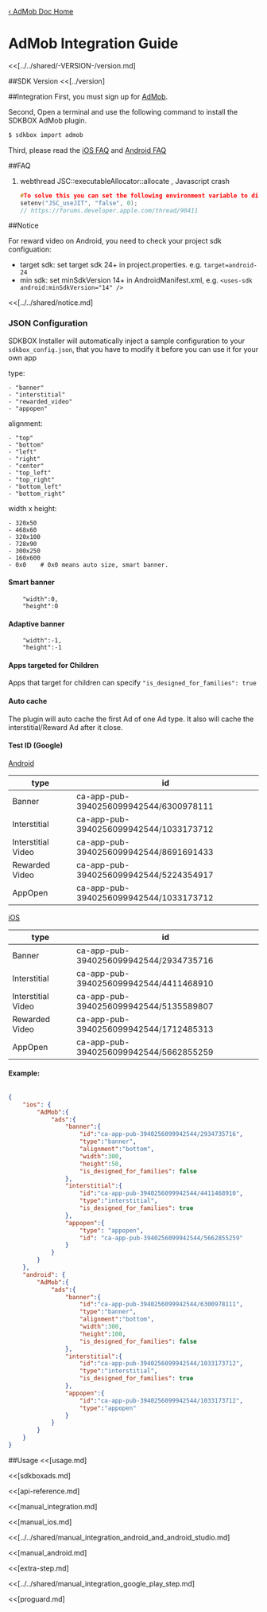 [&#8249; AdMob Doc Home](./)

<h1>AdMob Integration Guide</h1>
<<[../../shared/-VERSION-/version.md]

##SDK Version
<<[../version]

##Integration
First, you must sign up for [AdMob](https://www.google.com/admob/).

Second, Open a terminal and use the following command to install the SDKBOX AdMob plugin.
```bash
$ sdkbox import admob
```

Third, please read the [iOS FAQ](https://developers.google.com/admob/ios/quick-start#faq) and [Android FAQ](https://developers.google.com/admob/android/quick-start#faq)

##FAQ
1. webthread JSC::executableAllocator::allocate , Javascript crash

   ```c++
   #To solve this you can set the following environment variable to disable the buggy JIT in iOS 11:
   setenv("JSC_useJIT", "false", 0);
   // https://forums.developer.apple.com/thread/90411
   ```

##Notice

For reward video on Android, you need to check your project sdk configuation:

* target sdk: set target sdk 24+ in project.properties. e.g. `target=android-24`
* min sdk: set minSdkVersion 14+ in AndroidManifest.xml, e.g. `<uses-sdk android:minSdkVersion="14" />`

<<[../../shared/notice.md]

<!--## Configuration
<<[../../shared/sdkbox_cloud.md]
<<[../../shared/remote_application_config.md]-->

### JSON Configuration
SDKBOX Installer will automatically inject a sample configuration to your `sdkbox_config.json`, that you have to modify it before you can use it for your own app

type:

    - "banner"
    - "interstitial"
    - "rewarded_video"
    - "appopen"

alignment:

    - "top"
    - "bottom"
    - "left"
    - "right"
    - "center"
    - "top_left"
    - "top_right"
    - "bottom_left"
    - "bottom_right"

width x height:

    - 320x50
    - 468x60
    - 320x100
    - 728x90
    - 300x250
    - 160x600
    - 0x0    # 0x0 means auto size, smart banner.

#### Smart banner

```
    "width":0,
    "height":0
```

#### Adaptive banner

```
    "width":-1,
    "height":-1
```

#### Apps targeted for Children
Apps that target for children can specify `"is_designed_for_families": true`

#### Auto cache

The plugin will auto cache the first Ad of one Ad type. It also will cache the interstitial/Reward Ad after it close.

#### Test ID (Google)

[Android](https://developers.google.com/admob/android/test-ads)

| type               | id                                     |
| ------------------ | -------------------------------------- |
| Banner             | ca-app-pub-3940256099942544/6300978111 |
| Interstitial       | ca-app-pub-3940256099942544/1033173712 |
| Interstitial Video | ca-app-pub-3940256099942544/8691691433 |
| Rewarded Video     | ca-app-pub-3940256099942544/5224354917 |
| AppOpen            | ca-app-pub-3940256099942544/1033173712 |

[iOS](https://developers.google.com/admob/ios/test-ads)

| type               | id                                     |
| ------------------ | -------------------------------------- |
| Banner             | ca-app-pub-3940256099942544/2934735716 |
| Interstitial       | ca-app-pub-3940256099942544/4411468910 |
| Interstitial Video | ca-app-pub-3940256099942544/5135589807 |
| Rewarded Video     | ca-app-pub-3940256099942544/1712485313 |
| AppOpen            | ca-app-pub-3940256099942544/5662855259 |

#### Example:
```json

{
    "ios": {
        "AdMob":{
            "ads":{
                "banner":{
                    "id":"ca-app-pub-3940256099942544/2934735716",
                    "type":"banner",
                    "alignment":"bottom",
                    "width":300,
                    "height":50,
                    "is_designed_for_families": false
                },
                "interstitial":{
                    "id":"ca-app-pub-3940256099942544/4411468910",
                    "type":"interstitial",
                    "is_designed_for_families": true
                },
                "appopen":{
                    "type": "appopen",
                    "id": "ca-app-pub-3940256099942544/5662855259"
                }
            }
        }
    },
    "android": {
        "AdMob":{
            "ads":{
                "banner":{
                    "id":"ca-app-pub-3940256099942544/6300978111",
                    "type":"banner",
                    "alignment":"bottom",
                    "width":300,
                    "height":100,
                    "is_designed_for_families": false
                },
                "interstitial":{
                    "id":"ca-app-pub-3940256099942544/1033173712",
                    "type":"interstitial",
                    "is_designed_for_families": true
                },
                "appopen":{
                    "id":"ca-app-pub-3940256099942544/1033173712",
                    "type":"appopen"
                }
            }
        }
    }
}

```

##Usage
<<[usage.md]

<<[sdkboxads.md]

<<[api-reference.md]

<<[manual_integration.md]

<<[manual_ios.md]

<<[../../shared/manual_integration_android_and_android_studio.md]

<<[manual_android.md]

<<[extra-step.md]

<<[../../shared/manual_integration_google_play_step.md]

<<[proguard.md]
